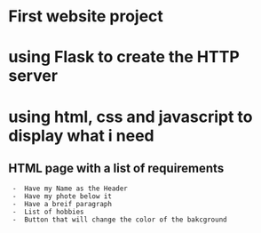 # First website project 
# using Flask to create the HTTP server
# using html, css and javascript to display what i need 

## HTML page with a list of requirements
     -  Have my Name as the Header
     -  Have my phote below it 
     -  Have a breif paragraph
     -  List of hobbies
     -  Button that will change the color of the bakcground

